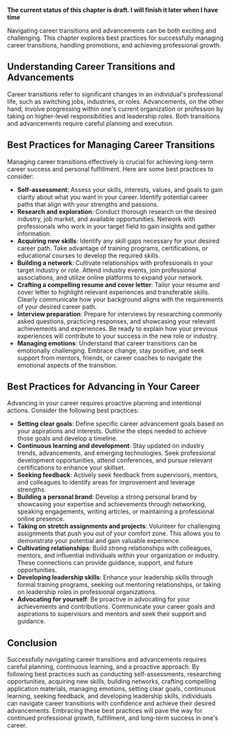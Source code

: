 **The current status of this chapter is draft. I will finish it later when I have time**

Navigating career transitions and advancements can be both exciting and challenging. This chapter explores best practices for successfully managing career transitions, handling promotions, and achieving professional growth.

**Understanding Career Transitions and Advancements**
-----------------------------------------------------

Career transitions refer to significant changes in an individual's professional life, such as switching jobs, industries, or roles. Advancements, on the other hand, involve progressing within one's current organization or profession by taking on higher-level responsibilities and leadership roles. Both transitions and advancements require careful planning and execution.

**Best Practices for Managing Career Transitions**
--------------------------------------------------

Managing career transitions effectively is crucial for achieving long-term career success and personal fulfillment. Here are some best practices to consider:

* **Self-assessment**: Assess your skills, interests, values, and goals to gain clarity about what you want in your career. Identify potential career paths that align with your strengths and passions.
* **Research and exploration**: Conduct thorough research on the desired industry, job market, and available opportunities. Network with professionals who work in your target field to gain insights and gather information.
* **Acquiring new skills**: Identify any skill gaps necessary for your desired career path. Take advantage of training programs, certifications, or educational courses to develop the required skills.
* **Building a network**: Cultivate relationships with professionals in your target industry or role. Attend industry events, join professional associations, and utilize online platforms to expand your network.
* **Crafting a compelling resume and cover letter**: Tailor your resume and cover letter to highlight relevant experiences and transferable skills. Clearly communicate how your background aligns with the requirements of your desired career path.
* **Interview preparation**: Prepare for interviews by researching commonly asked questions, practicing responses, and showcasing your relevant achievements and experiences. Be ready to explain how your previous experiences will contribute to your success in the new role or industry.
* **Managing emotions**: Understand that career transitions can be emotionally challenging. Embrace change, stay positive, and seek support from mentors, friends, or career coaches to navigate the emotional aspects of the transition.

**Best Practices for Advancing in Your Career**
-----------------------------------------------

Advancing in your career requires proactive planning and intentional actions. Consider the following best practices:

* **Setting clear goals**: Define specific career advancement goals based on your aspirations and interests. Outline the steps needed to achieve those goals and develop a timeline.
* **Continuous learning and development**: Stay updated on industry trends, advancements, and emerging technologies. Seek professional development opportunities, attend conferences, and pursue relevant certifications to enhance your skillset.
* **Seeking feedback**: Actively seek feedback from supervisors, mentors, and colleagues to identify areas for improvement and leverage strengths.
* **Building a personal brand**: Develop a strong personal brand by showcasing your expertise and achievements through networking, speaking engagements, writing articles, or maintaining a professional online presence.
* **Taking on stretch assignments and projects**: Volunteer for challenging assignments that push you out of your comfort zone. This allows you to demonstrate your potential and gain valuable experience.
* **Cultivating relationships**: Build strong relationships with colleagues, mentors, and influential individuals within your organization or industry. These connections can provide guidance, support, and future opportunities.
* **Developing leadership skills**: Enhance your leadership skills through formal training programs, seeking out mentoring relationships, or taking on leadership roles in professional organizations.
* **Advocating for yourself**: Be proactive in advocating for your achievements and contributions. Communicate your career goals and aspirations to supervisors and mentors and seek their support and guidance.

**Conclusion**
--------------

Successfully navigating career transitions and advancements requires careful planning, continuous learning, and a proactive approach. By following best practices such as conducting self-assessments, researching opportunities, acquiring new skills, building networks, crafting compelling application materials, managing emotions, setting clear goals, continuous learning, seeking feedback, and developing leadership skills, individuals can navigate career transitions with confidence and achieve their desired advancements. Embracing these best practices will pave the way for continued professional growth, fulfillment, and long-term success in one's career.
